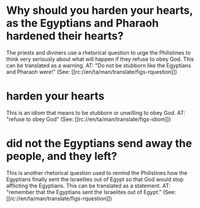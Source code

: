 # Why should you harden your hearts, as the Egyptians and Pharaoh hardened their hearts?

The priests and diviners use a rhetorical question to urge the Philistines to think very seriously about what will happen if they refuse to obey God. This can be translated as a warning. AT: "Do not be stubborn like the Egyptians and Pharaoh were!" (See: [[rc://en/ta/man/translate/figs-rquestion]])

# harden your hearts

This is an idiom that means to be stubborn or unwilling to obey God. AT: "refuse to obey God" (See: [[rc://en/ta/man/translate/figs-idiom]])

# did not the Egyptians send away the people, and they left?

This is another rhetorical question used to remind the Philistines how the Egyptians finally sent the Israelites out of Egypt so that God would stop afflicting the Egyptians. This can be translated as a statement. AT: "remember that the Egyptians sent the Israelites out of Egypt." (See: [[rc://en/ta/man/translate/figs-rquestion]])

